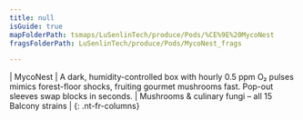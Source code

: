 ```yaml
---
title: null
isGuide: true
mapFolderPath: tsmaps/LuSenlinTech/produce/Pods/%CE%9E%20MycoNest
fragsFolderPath: LuSenlinTech/produce/Pods/MycoNest_frags

---
```



<!-- tsGuideRenderComment {"guide":{"id":"xDhItd0pl","path":"LuSenlinTech/produce/Pods","fragmentFolderPath":"LuSenlinTech/produce/Pods/MycoNest_frags"},"fragment":{"id":"xDhItd0pl","topLevelMapKey":"wkMEfW00lE","mapKeyChain":"wkMEfW00lE","guideID":"xDhItd1iA","guidePath":"c:/GitHub/MuddySpud/MuddySpud.github.io/tsmaps/LuSenlinTech/produce/Pods/MycoNest.tspod","chartKey":"wkMEfW00lE","isLeaf":false,"options":[{"id":"xDhItk1Nv","option":"MycoNest details","order":1,"isAncillary":true}]}} -->

| MycoNest | A dark, humidity-controlled box with hourly 0.5 ppm O₂ pulses mimics forest-floor shocks, fruiting gourmet mushrooms fast. Pop-out sleeves swap blocks in seconds. | Mushrooms & culinary fungi – all 15 Balcony strains |
{: .nt-fr-columns}
